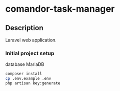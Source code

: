 # comandor-task-manager
## Description
Laravel web application.

### Initial project setup
database MariaDB

```bash
composer install
cp .env.example .env
php artisan key:generate
```
